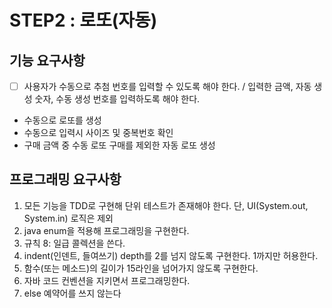 # STEP2 : 로또(자동)

## 기능 요구사항
- [ ] 사용자가 수동으로 추첨 번호를 입력할 수 있도록 해야 한다. / 입력한 금액, 자동 생성 숫자, 수동 생성 번호를 입력하도록 해야 한다.
- 수동으로 로또를 생성
- 수동으로 입력시 사이즈 및 중복번호 확인
- 구매 금액 중 수동 로또 구매를 제외한 자동 로또 생성

## 프로그래밍 요구사항
1. 모든 기능을 TDD로 구현해 단위 테스트가 존재해야 한다. 단, UI(System.out, System.in) 로직은 제외 
2. java enum을 적용해 프로그래밍을 구현한다. 
3. 규칙 8: 일급 콜렉션을 쓴다. 
4. indent(인덴트, 들여쓰기) depth를 2를 넘지 않도록 구현한다. 1까지만 허용한다. 
5. 함수(또는 메소드)의 길이가 15라인을 넘어가지 않도록 구현한다. 
6. 자바 코드 컨벤션을 지키면서 프로그래밍한다. 
7. else 예약어를 쓰지 않는다